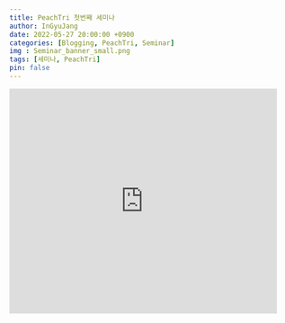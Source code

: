 ```yaml
---
title: PeachTri 첫번째 세미나
author: InGyuJang
date: 2022-05-27 20:00:00 +0900
categories: [Blogging, PeachTri, Seminar]
img : Seminar_banner_small.png
tags: [세미나, PeachTri]
pin: false
---
```

<iframe src="https://www.slideshare.net/slideshow/embed_code/key/3r2ck6I7piY1fX?hostedIn=slideshare&page=upload" width="476" height="400" frameborder="0" marginwidth="0" marginheight="0" scrolling="no"></iframe>